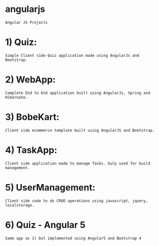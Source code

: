 # angularjs
    Angular JS Projects

# 1) Quiz:
    Simple Client side Quiz application made using AngularJs and Bootstrap.
   
# 2) WebApp: 
    Complete End to End application built using AngularJs, Spring and Hibernate.

# 3) BobeKart: 
    Client side ecommerce template built using AngularJS and Bootstrap.
   
# 4) TaskApp: 
    Client side application made to manage Tasks. Gulp used for build management.
   
# 5) UserManagement:
    Client side code to do CRUD operations using javascript, jquery, localstorage.
    
# 6) Quiz - Angular 5
    Same app as 1) but implemented using Angular5 and Bootstrap 4
